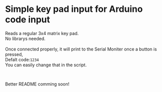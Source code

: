# Simple key pad input for Arduino code input

Reads a regular 3x4 matrix key pad. <br>
No librarys needed. <br>
<br>
Once connected properly, it will print to the Serial Moniter once a button is pressed, <br>
Defalt code:`1234` <br>
You can easily change that in the script. <br>


<br>

Better README comming soon!

<br>
